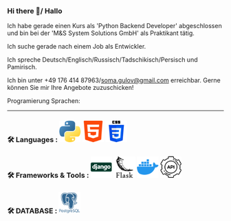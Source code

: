 ### Hi there 👋/ Hallo

Ich habe gerade einen Kurs als 'Python Backend Developer' abgeschlossen und bin bei der 'M&S System Solutions GmbH' als Praktikant tätig.

Ich suche gerade nach einem Job als Entwickler.

Ich spreche Deutsch/Englisch/Russisch/Tadschikisch/Persisch und Pamirisch.

Ich bin unter +49 176 414 87963/soma.gulov@gmail.com erreichbar. Gerne können Sie mir Ihre Angebote zuzuschicken!

Programierung Sprachen: 

---
### :hammer_and_wrench: Languages :  <img alt="Python" src="icons\python.png" width="50" height="50"> <img src="icons\html-5.png" width="50" height="50"> <img src="icons\css-3.png" width="50" height="50">



### :hammer_and_wrench: Frameworks & Tools :   <img src="icons\django.png" width="50" height="50"> <img src="icons\flask.png" width="50" height="50"> <img src="icons\docker.png" width="50" height="50"> <img src="icons\api.png" width="50" height="50">



### :hammer_and_wrench: DATABASE :   <img src="icons\postgresql.png" width="50" height="50">


<!--
**Pomiray92/Pomiray92** is a ✨ _special_ ✨ repository because its `README.md` (this file) appears on your GitHub profile.

Here are some ideas to get you started:

- 🔭 I’m currently working on ...
- 🌱 I’m currently learning ...
- 👯 I’m looking to collaborate on ...
- 🤔 I’m looking for help with ...
- 💬 Ask me about ...
- 📫 How to reach me: ...
- 😄 Pronouns: ...
- ⚡ Fun fact: ...
-->

